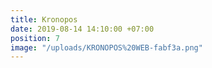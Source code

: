 ```yaml
---
title: Kronopos
date: 2019-08-14 14:10:00 +07:00
position: 7
image: "/uploads/KRONOPOS%20WEB-fabf3a.png"
---
```



